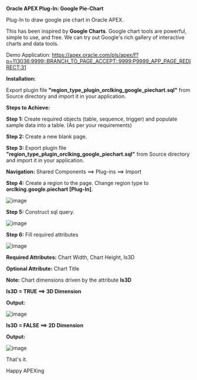 **Oracle APEX Plug-In: Google Pie-Chart**

Plug-In to draw google pie chart in Oracle APEX.

This has been inspired by **Google Charts**. Google chart tools are powerful, simple to use, and free. We can try out Google's rich gallery of interactive charts and data tools.

Demo Application: https://apex.oracle.com/pls/apex/f?p=113036:9999::BRANCH_TO_PAGE_ACCEPT::9999:P9999_APP_PAGE_REDIRECT:31

**Installation:**

Export plugin file **"region_type_plugin_orclking_google_piechart.sql"** from Source directory and import it in your application.

**Steps to Achieve:**

**Step 1:** Create required objects (table, sequence, trigger) and populate sample data into a table. (As per your requirements)

**Step 2:** Create a new blank page.

**Step 3:** Export plugin file **"region_type_plugin_orclking_google_piechart.sql"** from Source directory and import it in your application.

**Navigation:** Shared Components ==> Plug-ins ==> Import

**Step 4:** Create a region to the page. Change region type to **orclking.google.piechart [Plug-In]**.

![image](https://user-images.githubusercontent.com/85283603/120698349-f994ac80-c4bf-11eb-9a19-ed78e4ae0081.png)

**Step 5:** Construct sql query.

![image](https://user-images.githubusercontent.com/85283603/120698476-2d6fd200-c4c0-11eb-93c8-5b7db96ccd55.png)

**Step 6:** Fill required attributes

![image](https://user-images.githubusercontent.com/85283603/120698711-77f14e80-c4c0-11eb-959b-9be2ec2ca192.png)

**Required Attributes:** Chart Width, Chart Height, Is3D

**Optional Attribute:** Chart Title

**Note:** Chart dimensions driven by the attribute **Is3D**

**Is3D = TRUE ==> 3D Dimension**

**Output:**

![image](https://user-images.githubusercontent.com/85283603/120699282-40cf6d00-c4c1-11eb-8376-1981610462ac.png)

**Is3D = FALSE ==> 2D Dimension**

**Output:**

![image](https://user-images.githubusercontent.com/85283603/120699206-285f5280-c4c1-11eb-8d5f-95007cd7b29a.png)

That's it.

Happy APEXing


